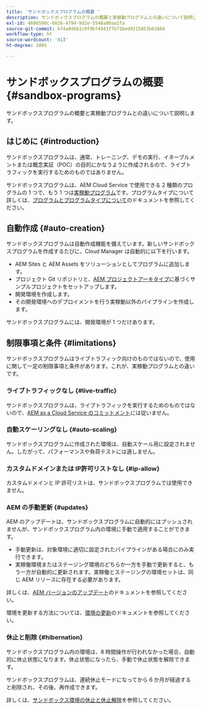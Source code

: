 ```yaml
---
title: 'サンドボックスプログラムの概要 '
description: サンドボックスプログラムの概要と実稼動プログラムとの違いについて説明します。
exl-id: 4606590c-6826-4794-9d2e-5548a00aa2fa
source-git-commit: b74a0dbb1c9fdb74941f7b71bed9215853b63666
workflow-type: ht
source-wordcount: '413'
ht-degree: 100%

---
```



# サンドボックスプログラムの概要 {#sandbox-programs}

サンドボックスプログラムの概要と実稼動プログラムとの違いについて説明します。

## はじめに {#introduction}

サンドボックスプログラムは、通常、トレーニング、デモの実行、イネーブルメントまたは概念実証（POC）の目的にかなうように作成されるので、ライブトラフィックを実行するためのものではありません。

サンドボックスプログラムは、AEM Cloud Service で使用できる 2 種類のプログラムの 1 つで、もう 1 つは[実稼動プログラム](introduction-production-programs.md)です。プログラムタイプについて詳しくは、[プログラムとプログラムタイプについて](/help/implementing/cloud-manager/getting-access-to-aem-in-cloud/program-types.md)のドキュメントを参照してください。

## 自動作成 {#auto-creation}

サンドボックスプログラムは自動作成機能を備えています。新しいサンドボックスプログラムを作成するたびに、Cloud Manager は自動的に以下を行います。

* AEM Sites と AEM Assets をソリューションとしてプログラムに追加します。
* プロジェクト Git リポジトリと、[AEM プロジェクトアーキタイプ](https://experienceleague.adobe.com/docs/experience-manager-core-components/using/developing/archetype/overview.html?lang=ja)に基づくサンプルプロジェクトをセットアップします。
* 開発環境を作成します。
* その開発環境へのデプロイメントを行う実稼動以外のパイプラインを作成します。

サンドボックスプログラムには、開発環境が 1 つだけあります。

## 制限事項と条件 {#limitations}

サンドボックスプログラムはライブトラフィック向けのものではないので、使用に関して一定の制限事項と条件があります。これが、実稼動プログラムとの違いです。

### ライブトラフィックなし {#live-traffic}

サンドボックスプログラムは、ライブトラフィックを実行するためのものではないので、[AEM as a Cloud Service のコミットメント](https://www.adobe.com/jp/legal/service-commitments.html)には従いません。

### 自動スケーリングなし {#auto-scaling}

サンドボックスプログラムに作成された環境は、自動スケール用に設定されません。したがって、パフォーマンスや負荷テストには適しません。

### カスタムドメインまたは IP許可リストなし {#ip-allow}

カスタムドメインと IP 許可リストは、サンドボックスプログラムでは使用できません。

### AEM の手動更新 {#updates}

AEM のアップデートは、サンドボックスプログラムに自動的にはプッシュされませんが、サンドボックスプログラム内の環境に手動で適用することができます。

* 手動更新は、対象環境に適切に設定されたパイプラインがある場合にのみ実行できます。
* 実稼働環境またはステージング環境のどちらか一方を手動で更新すると、もう一方が自動的に更新されます。実稼働とステージングの環境セットは、同じ AEM リリースに存在する必要があります。

詳しくは、[AEM バージョンのアップデート](/help/implementing/deploying/aem-version-updates.md)のドキュメントを参照してください。

環境を更新する方法については、[環境の更新](/help/implementing/cloud-manager/manage-environments.md#updating-dev-environment)のドキュメントを参照してください。

### 休止と削除 {#hibernation}

サンドボックスプログラム内の環境は、8 時間操作が行われなかった場合、自動的に休止状態になります。休止状態になったら、手動で休止状態を解除できます。

サンドボックスプログラムは、連続休止モードになってから 6 か月が経過すると削除され、その後、再作成できます。

詳しくは、[サンドボックス環境の休止と休止解除](/help/implementing/cloud-manager/getting-access-to-aem-in-cloud/hibernating-environments.md)を参照してください。
